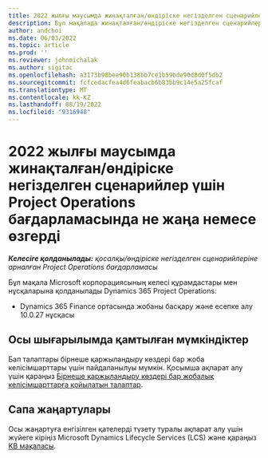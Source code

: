 ```yaml
---
title: 2022 жылғы маусымда жинақталған/өндіріске негізделген сценарийлер үшін Project Operations бағдарламасында не жаңа немесе өзгерді
description: Бұл мақалада жинақталған/өндіріске негізделген сценарийлер үшін Жоба операцияларының 2022 жылдың маусым айындағы шығарылымында қолжетімді сапа жаңартулары туралы ақпарат берілген.
author: andchoi
ms.date: 06/03/2022
ms.topic: article
ms.prod: ''
ms.reviewer: johnmichalak
ms.author: sigitac
ms.openlocfilehash: a3173b98bee90b138bb7ce1b59bde90d8d0f5db2
ms.sourcegitcommit: fcfcedacfea4d6feabacb6b83bb9c14e5a25fcaf
ms.translationtype: MT
ms.contentlocale: kk-KZ
ms.lasthandoff: 08/19/2022
ms.locfileid: "9316948"
---
```

# <a name="whats-new-or-changed-in-project-operations-june-2022-for-stockedproduction-based-scenarios"></a>2022 жылғы маусымда жинақталған/өндіріске негізделген сценарийлер үшін Project Operations бағдарламасында не жаңа немесе өзгерді

_**Келесіге қолданылады:** қосалқы/өндіріске негізделген сценарийлеріне арналған Project Operations бағдарламасы_

Бұл мақала Microsoft корпорациясының келесі құрамдастары мен нұсқаларына қолданылады Dynamics 365 Project Operations:

- Dynamics 365 Finance ортасында жобаны басқару және есепке алу 10.0.27 нұсқасы

## <a name="features-included-in-this-release"></a>Осы шығарылымда қамтылған мүмкіндіктер

Бап талаптары бірнеше қаржыландыру көздері бар жоба келісімшарттары үшін пайдаланылуы мүмкін. Қосымша ақпарат алу үшін қараңыз [Бірнеше қаржыландыру көздері бар жобалық келісімшарттарға қойылатын талаптар](../multiple-funding-sources-item-req.md).

## <a name="quality-updates"></a>Сапа жаңартулары

Осы жаңартуға енгізілген қателерді түзету туралы ақпарат алу үшін жүйеге кіріңіз Microsoft Dynamics Lifecycle Services (LCS) және қараңыз [KB мақаласы](https://fix.lcs.dynamics.com/Issue/Details?bugId=673271).
